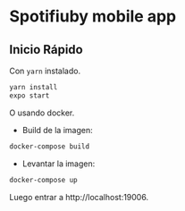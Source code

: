 # Spotifiuby mobile app

## Inicio Rápido
Con `yarn` instalado.
```bash
yarn install
expo start
```
O usando docker.

- Build de la imagen:
```bash
docker-compose build
```
- Levantar la imagen:
```bash
docker-compose up
```

Luego entrar a http://localhost:19006.

<!-- TODO: Documentación en proceso. -->
